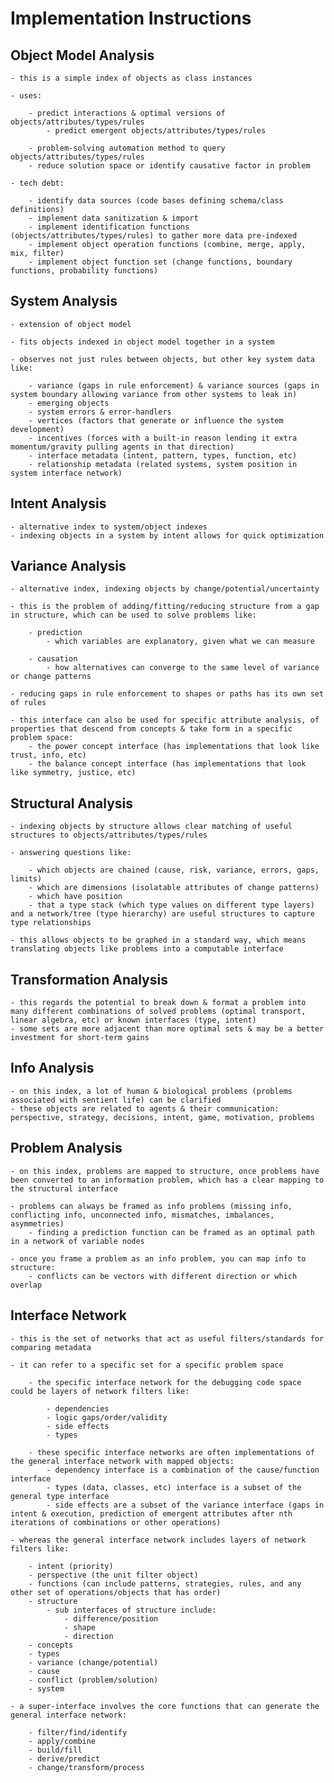 # Implementation Instructions


## Object Model Analysis

	- this is a simple index of objects as class instances

	- uses:

		- predict interactions & optimal versions of objects/attributes/types/rules
			- predict emergent objects/attributes/types/rules

		- problem-solving automation method to query objects/attributes/types/rules
		- reduce solution space or identify causative factor in problem

	- tech debt:

		- identify data sources (code bases defining schema/class definitions)
		- implement data sanitization & import
		- implement identification functions (objects/attributes/types/rules) to gather more data pre-indexed
		- implement object operation functions (combine, merge, apply, mix, filter)
		- implement object function set (change functions, boundary functions, probability functions)


## System Analysis

	- extension of object model

	- fits objects indexed in object model together in a system

	- observes not just rules between objects, but other key system data like:

		- variance (gaps in rule enforcement) & variance sources (gaps in system boundary allowing variance from other systems to leak in)
		- emerging objects
		- system errors & error-handlers
		- vertices (factors that generate or influence the system development)
		- incentives (forces with a built-in reason lending it extra momentum/gravity pulling agents in that direction)
		- interface metadata (intent, pattern, types, function, etc)
		- relationship metadata (related systems, system position in system interface network)


## Intent Analysis

	- alternative index to system/object indexes
	- indexing objects in a system by intent allows for quick optimization


## Variance Analysis

	- alternative index, indexing objects by change/potential/uncertainty

	- this is the problem of adding/fitting/reducing structure from a gap in structure, which can be used to solve problems like:

		- prediction
			- which variables are explanatory, given what we can measure

		- causation
			- how alternatives can converge to the same level of variance or change patterns

	- reducing gaps in rule enforcement to shapes or paths has its own set of rules

	- this interface can also be used for specific attribute analysis, of properties that descend from concepts & take form in a specific problem space:
		- the power concept interface (has implementations that look like trust, info, etc)
		- the balance concept interface (has implementations that look like symmetry, justice, etc)


## Structural Analysis

	- indexing objects by structure allows clear matching of useful structures to objects/attributes/types/rules

	- answering questions like: 

		- which objects are chained (cause, risk, variance, errors, gaps, limits)
		- which are dimensions (isolatable attributes of change patterns)
		- which have position
		- that a type stack (which type values on different type layers) and a network/tree (type hierarchy) are useful structures to capture type relationships

	- this allows objects to be graphed in a standard way, which means translating objects like problems into a computable interface


## Transformation Analysis

	- this regards the potential to break down & format a problem into many different combinations of solved problems (optimal transport, linear algebra, etc) or known interfaces (type, intent)
	- some sets are more adjacent than more optimal sets & may be a better investment for short-term gains


## Info Analysis

	- on this index, a lot of human & biological problems (problems associated with sentient life) can be clarified
	- these objects are related to agents & their communication: perspective, strategy, decisions, intent, game, motivation, problems


## Problem Analysis

	- on this index, problems are mapped to structure, once problems have been converted to an information problem, which has a clear mapping to the structural interface

	- problems can always be framed as info problems (missing info, conflicting info, unconnected info, mismatches, imbalances, asymmetries)
		- finding a prediction function can be framed as an optimal path in a network of variable nodes

	- once you frame a problem as an info problem, you can map info to structure:
		- conflicts can be vectors with different direction or which overlap
		

## Interface Network

	- this is the set of networks that act as useful filters/standards for comparing metadata 

	- it can refer to a specific set for a specific problem space

		- the specific interface network for the debugging code space could be layers of network filters like:

			- dependencies
			- logic gaps/order/validity
			- side effects
			- types

		- these specific interface networks are often implementations of the general interface network with mapped objects:
			- dependency interface is a combination of the cause/function interface
			- types (data, classes, etc) interface is a subset of the general type interface
			- side effects are a subset of the variance interface (gaps in intent & execution, prediction of emergent attributes after nth iterations of combinations or other operations)

	- whereas the general interface network includes layers of network filters like:

		- intent (priority)
		- perspective (the unit filter object)
		- functions (can include patterns, strategies, rules, and any other set of operations/objects that has order)
		- structure
			- sub interfaces of structure include:
				- difference/position
				- shape
				- direction
		- concepts
		- types
		- variance (change/potential)
		- cause
		- conflict (problem/solution)
		- system

	- a super-interface involves the core functions that can generate the general interface network:

		- filter/find/identify
		- apply/combine
		- build/fill
		- derive/predict
		- change/transform/process

